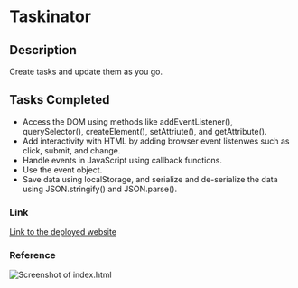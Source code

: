 # Taskinator

## Description
Create tasks and update them as you go. 

## Tasks Completed 
* Access the DOM using methods like addEventListener(), querySelector(), createElement(), setAttriute(), and getAttribute().
* Add interactivity with HTML by adding browser event listenwes such as click, submit, and change.
* Handle events in JavaScript using callback functions. 
* Use the event object.
* Save data using localStorage, and serialize and de-serialize the data using JSON.stringify() and JSON.parse().

### Link
[Link to the deployed website](https://rodvalencia2319.github.io/Taskinator/)

### Reference
![Screenshot of index.html]()

